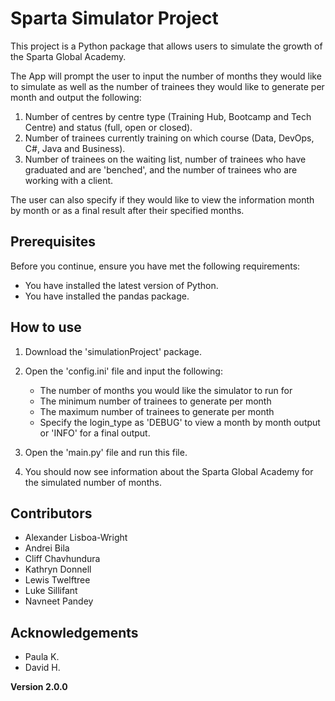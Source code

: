 # Sparta Simulator Project

This project is a Python package that allows users to simulate the growth of the Sparta Global Academy.<br>

The App will prompt the user to input the number of months they would like to simulate as well as the number of trainees
they would like to generate per month and output the following:<br>


1. Number of centres by centre type (Training Hub, Bootcamp and Tech Centre) and status (full, open or closed).
2. Number of trainees currently training on which course (Data, DevOps, C#, Java and Business).
3. Number of trainees on the waiting list, number of trainees who have graduated and are 'benched', and the number of
trainees who are working with a client.


The user can also specify if they would like to view the information month by month or as a final result after their 
specified months.

## Prerequisites

Before you continue, ensure you have met the following requirements:

* You have installed the latest version of Python.
* You have installed the pandas package.

## How to use

1. Download the 'simulationProject' package.
2. Open the 'config.ini' file and input the following:

   * The number of months you would like the simulator to run for
   * The minimum number of trainees to generate per month
   * The maximum number of trainees to generate per month
   * Specify the login_type as 'DEBUG' to view a month by month output or 'INFO' for a final output.

3. Open the 'main.py' file and run this file.
4. You should now see information about the Sparta Global Academy for the simulated number of months.

## Contributors

* Alexander Lisboa-Wright 
* Andrei Bila
* Cliff Chavhundura
* Kathryn Donnell
* Lewis Twelftree
* Luke Sillifant
* Navneet Pandey


## Acknowledgements

* Paula K.
* David H.

**Version 2.0.0**
